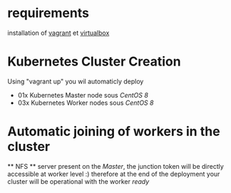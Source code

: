 # requirements 
installation of [vagrant](https://www.vagrantup.com) et [virtualbox](https://www.virtualbox.org)

# Kubernetes Cluster Creation

Using "vagrant up" you wil automaticly deploy 
- 01x Kubernetes Master node sous _CentOS 8_ 
- 03x Kubernetes Worker nodes sous _CentOS 8_ 


# Automatic joining of workers in the cluster
** NFS ** server present on the _Master_, the junction token will be directly accessible at worker level :)
therefore at the end of the deployment your cluster will be operational with the worker _ready_
